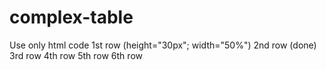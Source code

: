 # complex-table
Use only html code
 1st row (height="30px"; width="50%")
 2nd row (done)
 3rd row
 4th row
 5th row
 6th row
